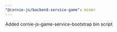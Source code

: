 ```yaml
---
"@cornie-js/backend-service-game": minor
---
```


Added cornie-js-game-service-bootstrap bin script
